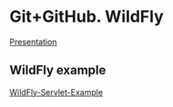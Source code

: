 # Git+GitHub. WildFly

[Presentation](https://docs.google.com/presentation/d/1Tf7Is5m3gCWkzgs9h2fPWjk7qm3P6orJQH1q1TloeAU/edit?usp=sharing)

## WildFly example

[WildFly-Servlet-Example](https://github.com/XadmaX/WildFly-Servlet-Example)

